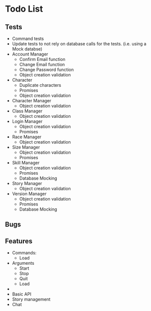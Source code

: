 Todo List
======

Tests
------

* Command tests
* Update tests to not rely on database calls for the tests. (i.e. using a Mock databse)
* Account Manager
	* Confirm Email function
	* Change Email function
	* Change Password function
	* Object creation validation
* Character
	* Duplicate characters
	* Promises
	* Object creation validation
* Character Manager
	* Object creation validation
* Class Manager
	* Object creation validation
* Login Manager
	* Object creation validation
	* Promises
* Race Manager
	* Object creation validation
* Size Manager
	* Object creation validation
	* Promises
* Skill Manager
	* Object creation validation
	* Promises
	* Database Mocking
* Story Manager
	* Object creation validation
* Version Manager
	* Object creation validation
	* Promises
	* Database Mocking

Bugs
------



Features
------

* Commands:
  * Load
* Arguments
  * Start
  * Stop
  * Quit
  * Load
* 
* Basic API
* Story management
* Chat
